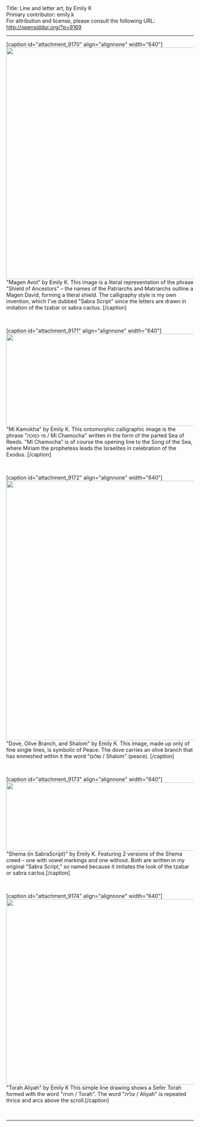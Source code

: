 <html>
<head></head>
<body>
Title: Line and letter art, by Emily K<br />
Primary contributor: emily.k<br />
For attribution and license, please consult the following URL: <a href="http://opensiddur.org/?p=9169">http://opensiddur.org/?p=9169</a>
<p />
<hr />

[caption id="attachment_9170" align="alignnone" width="640"]<a href="https://opensiddur.org/miscellanea/art/line-and-letter-art-by-emily-k/attachment/magenavot/" rel="attachment wp-att-9170"><img src="https://opensiddur.org/wp-content/uploads/2014/07/magenavot-1024x993.png" alt="" width="640" height="621" class="size-large wp-image-9170" /></a> "Magen Avot" by Emily K. This image is a literal representation of the phrase "Shield of Ancestors" – the names of the Patriarchs and Matriarchs outline a Magen David, forming a literal shield. The calligraphy style is my own invention, which I've dubbed "Sabra Script" since the letters are drawn in imitation of the tzabar or sabra cactus. [/caption]

&nbsp;

[caption id="attachment_9171" align="alignnone" width="640"]<a href="https://opensiddur.org/miscellanea/art/line-and-letter-art-by-emily-k/attachment/mi-chamokha/" rel="attachment wp-att-9171"><img src="https://opensiddur.org/wp-content/uploads/2014/07/mi-chamokha-1024x395.png" alt="" width="640" height="247" class="size-large wp-image-9171" /></a> "Mi Kamokha" by Emily K. This ontomorphic calligraphic image is the phrase "מי כמכה / Mi Chamocha" written in the form of the parted Sea of Reeds. "Mi Chamocha" is of course the opening line to the Song of the Sea, where Miriam the prophetess leads the Israelites in celebration of the Exodus. [/caption]

&nbsp;

[caption id="attachment_9172" align="alignnone" width="640"]<a href="https://opensiddur.org/miscellanea/art/line-and-letter-art-by-emily-k/attachment/shalom-bird/" rel="attachment wp-att-9172"><img src="https://opensiddur.org/wp-content/uploads/2014/07/shalom-bird-941x1024.png" alt="" width="640" height="696" class="size-large wp-image-9172" /></a> "Dove, Olive Branch, and Shalom" by Emily K. This image, made up only of fine single lines, is symbolic of Peace. The dove carries an olive branch that has enmeshed within it the word "שלום / Shalom" (peace). [/caption]

&nbsp;

[caption id="attachment_9173" align="alignnone" width="640"]<a href="https://opensiddur.org/miscellanea/art/line-and-letter-art-by-emily-k/attachment/shema-sabrascript/" rel="attachment wp-att-9173"><img src="https://opensiddur.org/wp-content/uploads/2014/07/shema-sabrascript-1024x292.png" alt="" width="640" height="183" class="size-large wp-image-9173" /></a> "Shema (in SabraScript)" by Emily K. Featuring 2 versions of the Shema creed – one with vowel markings and one without. Both are written in my original "Sabra Script," so named because it imitates the look of the tzabar or sabra cactus.[/caption]

&nbsp;

[caption id="attachment_9174" align="alignnone" width="640"]<a href="https://opensiddur.org/miscellanea/art/line-and-letter-art-by-emily-k/attachment/torah-aliyah/" rel="attachment wp-att-9174"><img src="https://opensiddur.org/wp-content/uploads/2014/07/torah-aliyah-1024x795.png" alt="" width="640" height="497" class="size-large wp-image-9174" /></a> "Torah Aliyah" by Emily K  This simple line drawing shows a Sefer Torah formed with the word "תורה / Torah". The word "עליה / Aliyah" is repeated thrice and arcs above the scroll.[/caption]

&nbsp;

<hr />

&nbsp;
</body>
</html>